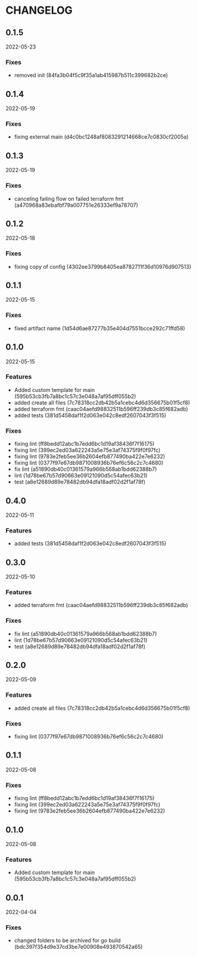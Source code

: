 # CHANGELOG

<!--- next entry here -->

## 0.1.5
2022-05-23

### Fixes

- removed init (84fa3b04f5c9f35a1ab415987b511c399682b2ce)

## 0.1.4
2022-05-19

### Fixes

- fixing external main (d4c0bc1248af8083291214668ce7c0830cf2005a)

## 0.1.3
2022-05-19

### Fixes

- canceling failing flow on failed terraform fmt (a470968a83ebafbf79a007751e26333ef9a78707)

## 0.1.2
2022-05-18

### Fixes

- fixing copy of config (4302ee3799b8405ea8782711f36d10976d907513)

## 0.1.1
2022-05-15

### Fixes

- fixed artifact name (1d54d6ae87277b35e404d7551bcce292c71ffd58)

## 0.1.0
2022-05-15

### Features

- Added custom template for main (595b53cb3fb7a8bc1c57c3e048a7af95dff055b2)
- added create all files (7c78318cc2db42b5a1cebc4d6d356675b01f5cf8)
- added terraform fmt (caac04aefd98832511b596ff239db3c85f682adb)
- added tests (381d5458daf1f2d063e042c8edf2607043f3f515)

### Fixes

- fixing lint (ff8bedd12abc1b7edd6bc1d19af38436f7f16175)
- fixing lint (399ec2ed03a622243a5e75e3af74375f9f0f97fc)
- fixing lint (9783e2feb5ee36b2604efb877490ba422e7e6232)
- fixing lint (0377f97e67db9871008936b76ef6c56c2c7c4680)
- fix lint (a51890db40c01361579a966b568ab1bdd62388b7)
- lint (1d78be67b57d90663e09121090d5c54afec63b21)
- test (a8e12689d89e78482db94dfa18adf02d2f1af78f)

## 0.4.0
2022-05-11

### Features

- added tests (381d5458daf1f2d063e042c8edf2607043f3f515)

## 0.3.0
2022-05-10

### Features

- added terraform fmt (caac04aefd98832511b596ff239db3c85f682adb)

### Fixes

- fix lint (a51890db40c01361579a966b568ab1bdd62388b7)
- lint (1d78be67b57d90663e09121090d5c54afec63b21)
- test (a8e12689d89e78482db94dfa18adf02d2f1af78f)

## 0.2.0
2022-05-09

### Features

- added create all files (7c78318cc2db42b5a1cebc4d6d356675b01f5cf8)

### Fixes

- fixing lint (0377f97e67db9871008936b76ef6c56c2c7c4680)

## 0.1.1
2022-05-08

### Fixes

- fixing lint (ff8bedd12abc1b7edd6bc1d19af38436f7f16175)
- fixing lint (399ec2ed03a622243a5e75e3af74375f9f0f97fc)
- fixing lint (9783e2feb5ee36b2604efb877490ba422e7e6232)

## 0.1.0
2022-05-08

### Features

- Added custom template for main (595b53cb3fb7a8bc1c57c3e048a7af95dff055b2)

## 0.0.1
2022-04-04

### Fixes

- changed folders to be archived for go build (bdc397f354d9e37cd3be7e00908e493870542a65)